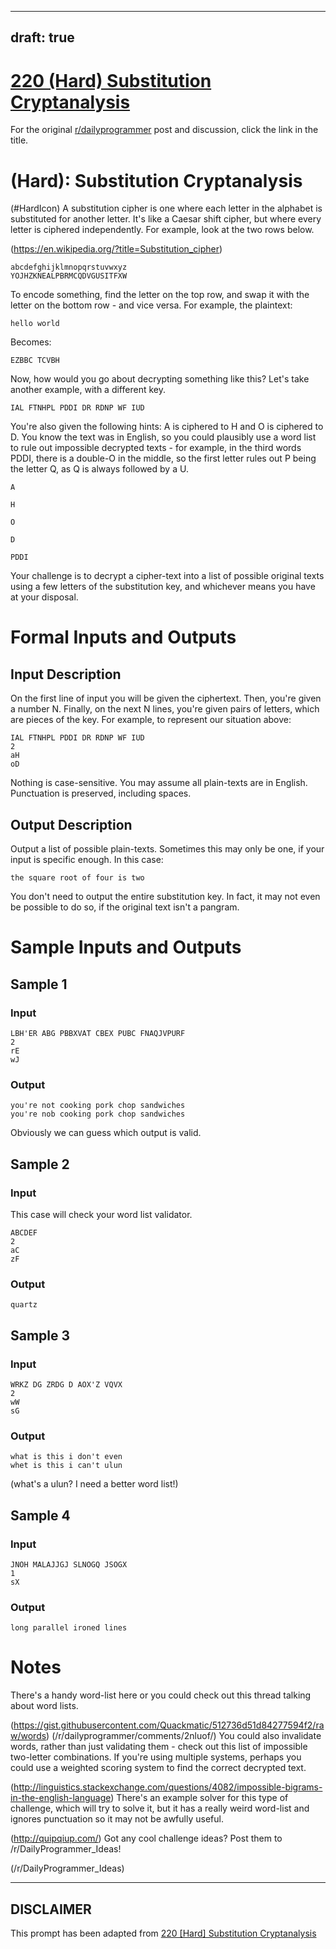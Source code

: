 ---
draft: true
----

# [220 (Hard) Substitution Cryptanalysis](https://www.reddit.com/r/dailyprogrammer/comments/3b668g/20150626_challenge_220_hard_substitution/)

For the original [r/dailyprogrammer](https://www.reddit.com/r/dailyprogrammer/) post and discussion, click the link in the title.

#  (Hard): Substitution Cryptanalysis
(#HardIcon)
A substitution cipher is one where each letter in the alphabet is substituted for another letter. It's like a Caesar shift cipher, but where every letter is ciphered independently. For example, look at the two rows below.

(https://en.wikipedia.org/?title=Substitution_cipher)

```
abcdefghijklmnopqrstuvwxyz
YOJHZKNEALPBRMCQDVGUSITFXW
```
To encode something, find the letter on the top row, and swap it with the letter on the bottom row - and vice versa. For example, the plaintext:


```
hello world
```
Becomes:


```
EZBBC TCVBH
```
Now, how would you go about decrypting something like this? Let's take another example, with a different key.


```
IAL FTNHPL PDDI DR RDNP WF IUD
```
You're also given the following hints: A is ciphered to H and O is ciphered to D. You know the text was in English, so you could plausibly use a word list to rule out impossible decrypted texts - for example, in the third words PDDI, there is a double-O in the middle, so the first letter rules out P being the letter Q, as Q is always followed by a U.


```
A
```

```
H
```

```
O
```

```
D
```

```
PDDI
```
Your challenge is to decrypt a cipher-text into a list of possible original texts using a few letters of the substitution key, and whichever means you have at your disposal.

# Formal Inputs and Outputs
## Input Description
On the first line of input you will be given the ciphertext. Then, you're given a number N. Finally, on the next N lines, you're given pairs of letters, which are pieces of the key. For example, to represent our situation above:


```
IAL FTNHPL PDDI DR RDNP WF IUD
2
aH
oD
```
Nothing is case-sensitive. You may assume all plain-texts are in English. Punctuation is preserved, including spaces.

## Output Description
Output a list of possible plain-texts. Sometimes this may only be one, if your input is specific enough. In this case:


```
the square root of four is two
```
You don't need to output the entire substitution key. In fact, it may not even be possible to do so, if the original text isn't a pangram.

# Sample Inputs and Outputs
## Sample 1
### Input

```
LBH'ER ABG PBBXVAT CBEX PUBC FNAQJVPURF
2
rE
wJ
```
### Output

```
you're not cooking pork chop sandwiches
you're nob cooking pork chop sandwiches
```
Obviously we can guess which output is valid.

## Sample 2
### Input
This case will check your word list validator.


```
ABCDEF
2
aC
zF
```
### Output

```
quartz
```
## Sample 3
### Input

```
WRKZ DG ZRDG D AOX'Z VQVX
2
wW
sG
```
### Output

```
what is this i don't even
whet is this i can't ulun
```
(what's a ulun? I need a better word list!)

## Sample 4
### Input

```
JNOH MALAJJGJ SLNOGQ JSOGX
1
sX
```
### Output

```
long parallel ironed lines
```
# Notes
There's a handy word-list here or you could check out this thread talking about word lists.

(https://gist.githubusercontent.com/Quackmatic/512736d51d84277594f2/raw/words)
(/r/dailyprogrammer/comments/2nluof/)
You could also invalidate words, rather than just validating them - check out this list of impossible two-letter combinations. If you're using multiple systems, perhaps you could use a weighted scoring system to find the correct decrypted text.

(http://linguistics.stackexchange.com/questions/4082/impossible-bigrams-in-the-english-language)
There's an example solver for this type of challenge, which will try to solve it, but it has a really weird word-list and ignores punctuation so it may not be awfully useful.

(http://quipqiup.com/)
Got any cool challenge ideas? Post them to /r/DailyProgrammer_Ideas!

(/r/DailyProgrammer_Ideas)

----
## **DISCLAIMER**
This prompt has been adapted from [220 [Hard] Substitution Cryptanalysis](https://www.reddit.com/r/dailyprogrammer/comments/3b668g/20150626_challenge_220_hard_substitution/
)
